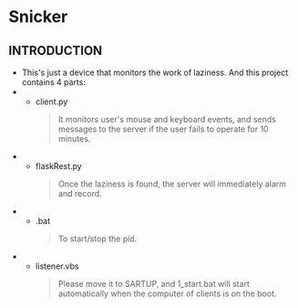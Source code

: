 # Snicker 
## INTRODUCTION
* This's just a device that monitors the work of laziness. And this project contains 4 parts:
* * client.py
    > It monitors user's mouse and keyboard events, and sends messages to the server if the user fails to operate for 10 minutes. 
* * flaskRest.py
    > Once the laziness is found, the server will immediately alarm and record. 
* * .bat
    > To start/stop the pid.
* * listener.vbs
    > Please move it to SARTUP, and 1_start.bat will start automatically when the computer of clients is on the boot.
